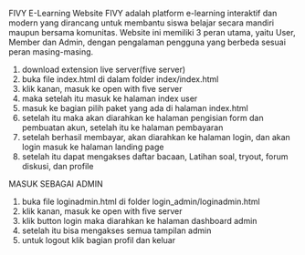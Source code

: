 FIVY E-Learning Website
FIVY adalah platform e-learning interaktif dan modern yang dirancang untuk membantu siswa belajar secara mandiri maupun bersama komunitas. Website ini memiliki 3 peran utama, yaitu User, Member dan Admin, dengan pengalaman pengguna yang berbeda sesuai peran masing-masing.

1. download extension live server(five server)
2. buka file index.html di dalam folder index/index.html
3. klik kanan, masuk ke open with five server
4. maka setelah itu masuk ke halaman index user
5. masuk ke bagian pilih paket yang ada di halaman index.html
6. setelah itu maka akan diarahkan ke halaman pengisian form dan pembuatan akun, setelah itu ke halaman pembayaran
7. setelah berhasil membayar, akan diarahkan ke halaman login, dan akan login masuk ke halaman landing page
8. setelah itu dapat mengakses daftar bacaan, Latihan soal, tryout, forum diskusi, dan profile

MASUK SEBAGAI ADMIN
1. buka file loginadmin.html di folder login_admin/loginadmin.html
2. klik kanan, masuk ke open with five server
3. klik button login maka diarahkan ke halaman dashboard admin
4. setelah itu bisa mengakses semua tampilan admin
5. untuk logout klik bagian profil dan keluar